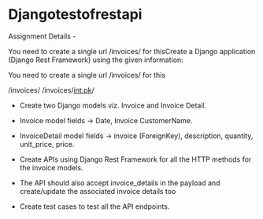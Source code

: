 # Djangotestofrestapi

Assignment Details -

You need to create a single url /invoices/ for thisCreate a Django application (Django Rest Framework) using the given information:

You need to create a single url /invoices/ for this

/invoices/
/invoices/<int:pk>/

- Create two Django models viz. Invoice and Invoice Detail.
- Invoice model fields -> Date, Invoice CustomerName.
- InvoiceDetail model fields -> invoice (ForeignKey), description, quantity, unit_price, price.
- Create APIs using Django Rest Framework for all the HTTP methods for the invoice models. 
- The API should also accept invoice_details in the payload and create/update the associated invoice details too 

- Create test cases to test all the API endpoints.
